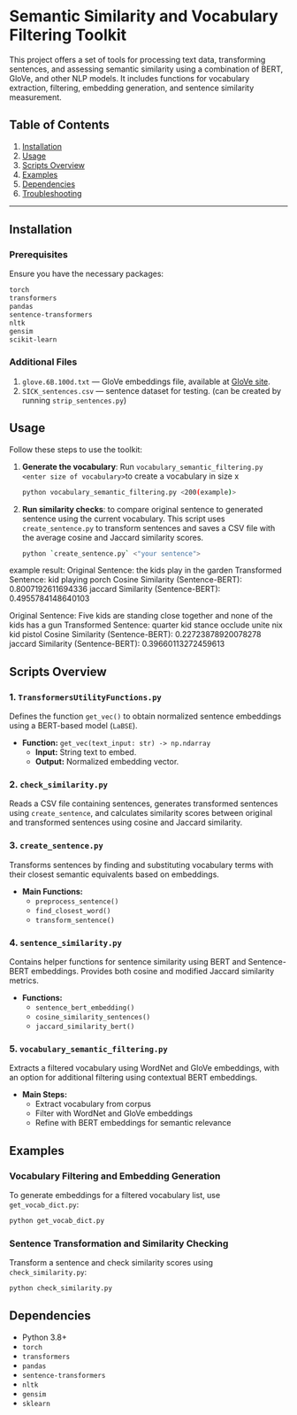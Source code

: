 # Semantic Similarity and Vocabulary Filtering Toolkit

This project offers a set of tools for processing text data, transforming sentences, and assessing semantic similarity using a combination of BERT, GloVe, and other NLP models. It includes functions for vocabulary extraction, filtering, embedding generation, and sentence similarity measurement.

## Table of Contents

1. [Installation](#installation)
2. [Usage](#usage)
3. [Scripts Overview](#scripts-overview)
4. [Examples](#examples)
5. [Dependencies](#dependencies)
6. [Troubleshooting](#troubleshooting)

---

## Installation

### Prerequisites
Ensure you have the necessary packages:

```bash
torch
transformers
pandas
sentence-transformers
nltk
gensim
scikit-learn
```

### Additional Files
1. `glove.6B.100d.txt` — GloVe embeddings file, available at [GloVe site](https://nlp.stanford.edu/projects/glove/).
2. `SICK_sentences.csv` — sentence dataset for testing. (can be created by running `strip_sentences.py`)


## Usage

Follow these steps to use the toolkit:

1. **Generate the vocabulary**: 
   Run `vocabulary_semantic_filtering.py <enter size of vocabulary>`to create a vocabulary in size x

   ```bash
   python vocabulary_semantic_filtering.py <200(example)>
   ```


3. **Run similarity checks**:
    to compare original sentence to generated sentence using the current vocabulary.  This script uses `create_sentence.py` to transform sentences and saves a CSV file with the average cosine and Jaccard similarity scores.
   ```bash
   python `create_sentence.py` <"your sentence">
   ```
example result:
Original Sentence: the kids play in the garden
Transformed Sentence: kid playing porch
Cosine Similarity (Sentence-BERT): 0.8007192611694336
jaccard Similarity (Sentence-BERT): 0.4955784148640103

Original Sentence: Five kids are standing close together and none of the kids has a gun
Transformed Sentence: quarter kid stance occlude unite nix kid pistol
Cosine Similarity (Sentence-BERT): 0.22723878920078278
jaccard Similarity (Sentence-BERT): 0.39660113272459613




## Scripts Overview

### 1. `TransformersUtilityFunctions.py`

Defines the function `get_vec()` to obtain normalized sentence embeddings using a BERT-based model (`LaBSE`).

- **Function:** `get_vec(text_input: str) -> np.ndarray`
  - **Input:** String text to embed.
  - **Output:** Normalized embedding vector.

### 2. `check_similarity.py`

Reads a CSV file containing sentences, generates transformed sentences using `create_sentence`, and calculates similarity scores between original and transformed sentences using cosine and Jaccard similarity.

### 3. `create_sentence.py`

Transforms sentences by finding and substituting vocabulary terms with their closest semantic equivalents based on embeddings.

- **Main Functions:**
  - `preprocess_sentence()`
  - `find_closest_word()`
  - `transform_sentence()`

### 4. `sentence_similarity.py`

Contains helper functions for sentence similarity using BERT and Sentence-BERT embeddings. Provides both cosine and modified Jaccard similarity metrics.

- **Functions:**
  - `sentence_bert_embedding()`
  - `cosine_similarity_sentences()`
  - `jaccard_similarity_bert()`

### 5. `vocabulary_semantic_filtering.py`

Extracts a filtered vocabulary using WordNet and GloVe embeddings, with an option for additional filtering using contextual BERT embeddings.

- **Main Steps:**
  - Extract vocabulary from corpus
  - Filter with WordNet and GloVe embeddings
  - Refine with BERT embeddings for semantic relevance

## Examples

### Vocabulary Filtering and Embedding Generation

To generate embeddings for a filtered vocabulary list, use `get_vocab_dict.py`:

```bash
python get_vocab_dict.py
```

### Sentence Transformation and Similarity Checking

Transform a sentence and check similarity scores using `check_similarity.py`:

```bash
python check_similarity.py
```

## Dependencies

- Python 3.8+
- `torch`
- `transformers`
- `pandas`
- `sentence-transformers`
- `nltk`
- `gensim`
- `sklearn`
